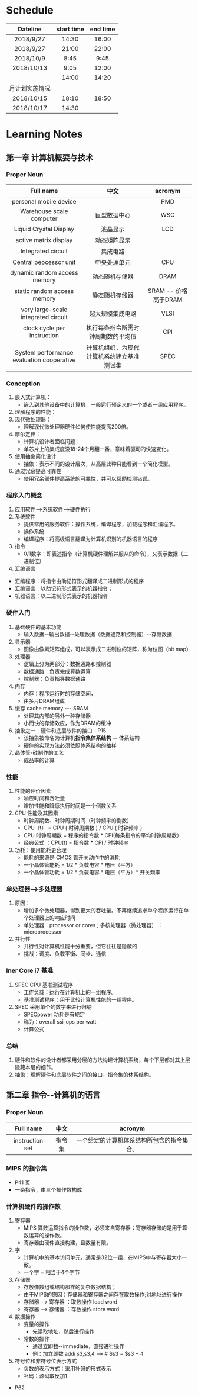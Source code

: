 
# Schedule
|Dateline|start time|end time|
|:-:|:-:|:-:|
|2018/9/27|14:30|16:00|
|2018/9/27|21:00|22:00|
|2018/10/9|8:45|9:45|
|2018/10/13|9:05|12:00|
||14:00|14:20|
|月计划实施情况|
|2018/10/15|18:10|18:50|
|2018/10/17|14:30|

# Learning Notes
## 第一章 计算机概要与技术 
### Proper Noun
|Full name|中文|acronym|
|:-:|:-:|:-:|
|personal mobile device||PMD|
|Warehouse scale computer|巨型数据中心|WSC|
|Liquid Crystal Display|液晶显示|LCD|
|active matrix display|动态矩阵显示|
|Integrated circuit|集成电路|
|Central peocessor unit|中央处理单元|CPU|
|dynamic random access memory|动态随机存储器|DRAM
|static random access memory|静态随机存储器|SRAM -- 价格高于DRAM
|very large-scale integrated circuit|超大规模集成电路|VLSI
|clock cycle per instruction|执行每条指令所需时钟周期数的平均值|CPI
|System performance evaluation cooperative|计算机组织，为现代计算机系统建立基准测试集|SPEC|
### Conception
1. 嵌入式计算机：
    + 嵌入到其他设备中的计算机，一般运行预定义的一个或者一组应用程序。
2. 理解程序的性能：
3. 现代微处理器：
    + 理解现代微处理器硬件如何使性能提高200倍。
4. 摩尔定律：
    + 计算机设计者面临问题：
    + 单芯片上的集成度没18-24个月翻一番，意味着驱动的快速变化。
5. 使用抽象简化设计
    + 抽象：表示不同的设计层次，从高层此种只能看到一个简化模型。
6. 通过冗余提高可靠性
    + 使用冗余部件提高系统的可靠性，并可以帮助检测错误。

### 程序入门概念
1. 应用软件-->系统软件-->硬件执行
2. 系统软件
    + 提供常用的服务软件：操作系统，编译程序，加载程序和汇编程序。
    - 操作系统
    - 编译程序：将高级语言翻译为计算机识别的机器语言的程序
3. 指令
    + 0/1数字：即表述指令（计算机硬件理解并服从的命令），又表示数据（二进制位）
4. 汇编语言
+ 汇编程序：将指令由助记符形式翻译成二进制形式的程序
+ 汇编语言：以助记符形式表示的机器指令；
+ 机器语言：以二进制形式表示的机器指令
### 硬件入门
1. 基础硬件的基本功能
    + 输入数据--输出数据--处理数据（数据通路和控制器）--存储数据
2. 显示器
    + 图像由像素矩阵组成，可以表示成二进制位的矩阵，称为位图（bit map）
3. 处理器
    + 逻辑上分为两部分：数据通路和控制器
    + 数据通路：负责完成算数运算
    + 控制器：负责指导数据通路
4. 内存
    + 内存：程序运行时的存储空间，
    + 由多片DRAM组成
5. 缓存 cache memory --- SRAM
    + 处理其内部的另外一种存储器
    + 小而快的存储效应，作为DRAM的缓冲
6. 抽象之一：硬件和底层软件的接口 - P15
    + 该抽象被命名为计算机**指令集体系结构** -- 体系结构
    + 硬件的实现方法必须依照体系结构的抽样
7. 晶体管-硅制作的工艺
    + 成品率的计算
### 性能
1. 性能的评价因素
    + 响应时间和吞吐量
    + 增加性能和降低执行时间是一个倒数关系
2. CPU 性能及其因素
    + 时钟周期数、时钟周期时间（时钟频率的倒数）
    + CPU（t） = CPU ( 时钟周期数 ) / CPU ( 时钟频率 )
    - CPU 时钟周期数 = 程序的指令数 * CPI(每条指令的平均时钟周期数）
    + 经典公式 ：CPU(t) = 指令数 * CPI / 时钟频率
3. 功耗：使用能耗更合理
    + 能耗的来源是 CMOS 管开关动作中的消耗
    + 一个晶体管能耗 = 1/2 * 负载电容 * 电压（平方）
    + 一个晶体管功耗 = 1/2 * 负载电容 * 电压（平方）* 开关频率
### 单处理器-->多处理器
1. 原因：
    + 增加多个微处理器，得到更大的吞吐量。不再继续追求单个程序运行在单个处理器上的响应时间 
    + 单处理器：processor or cores ; 多核处理器（微处理器） ： microprocessor
2. 并行性
    + 并行性对计算机性能十分重要，但它往往是隐蔽的
    + 挑战：调度、负载平衡、同步、通信
### Iner Core i7 基准
1. SPEC CPU 基准测试程序
    + 工作负载：运行在计算机上的一组程序。
    + 基准测试程序：用于比较计算机性能的一组程序。
2. SPEC 采用单个的数字来进行归纳
    + SPECpower 功耗是有规定
    + 称为：overall ssi_ops per watt
    + 计算公式
### 总结
1. 硬件和软件的设计者都采用分层的方法构建计算机系统，每个下层都对其上层隐藏本层的细节。
2. 抽象：理解硬件和底层软件之间的接口，指令集的体系结构。

## 第二章 指令--计算机的语言
### Proper Noun
|Full name|中文|acronym|
|:-:|:-:|:-:|
|instruction set|指令集|一个给定的计算机体系结构所包含的指令集合。
###  MIPS 的指令集 
+ P41 页
+ 一条指令，由三个操作数构成
### 计算机硬件的操作数
1. 寄存器
    + MIPS 算数运算指令的操作数，必须来自寄存器；寄存器存储的是用于算数运算的操作数。
    + 寄存器由硬件直接构建，且数量有限。
2. 字
    + 计算机中的基本访问单元，通常是32位一组，在MIPS中与寄存器大小一致。
    + 一个字 = 相当于4个字节
3. 存储器
    + 存放像数组或结构那样的复杂数据结构；
    + 由于MIPS的原因：存储器和寄存器之间存在取数操作;对地址进行操作
    + 存储器 --> 寄存器 ：取数操作 load word
    + 寄存器 --> 存储器 ：存数操作 store word
4. 数据操作
    + 变量的操作
        + 先读取地址，然后进行操作
    + 常数的操作
        + 通过立即数--immediate，直接进行操作
        + 例：加立即数 addi $s3,$s3,4 -->  # $s3 = $s3 + 4
5. 符号位和非符号位表示方式
    + 负数的表示方式：采用补码的形式表示
    + 补码：源码取反加1
+ P62